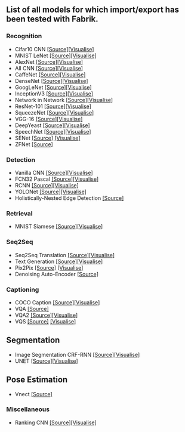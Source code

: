 ## List of all models for which import/export has been tested with Fabrik.

### Recognition

* Cifar10 CNN [\[Source\]](https://github.com/BVLC/caffe/tree/master/examples/cifar10)[\[Visualise\]](http://fabrik.cloudcv.org/caffe/load?id=20180107213805mhzsp)
* MNIST LeNet [\[Source\]](https://github.com/wenwei202/caffe/blob/scnn/examples/mnist)[\[Visualise\]](http://fabrik.cloudcv.org/caffe/load?id=20180101094606ewlrt#/?_k=uu2fiw)
* AlexNet [\[Source\]](https://github.com/BVLC/caffe/tree/master/models/bvlc_alexnet)[\[Visualise\]](http://fabrik.cloudcv.org/caffe/load?id=20171208113052pazsy)
* All CNN [\[Source\]](https://github.com/mateuszbuda/ALL-CNN)[\[Visualise\]](http://fabrik.cloudcv.org/caffe/load?id=20171208113139kxufp)
* CaffeNet [\[Source\]](https://github.com/BVLC/caffe/tree/master/models/bvlc_reference_caffenet)[\[Visualise\]](http://fabrik.cloudcv.org/caffe/load?id=20171208120646sxjld)
* DenseNet [\[Source\]](https://github.com/liuzhuang13/DenseNet)[\[Visualise\]](http://fabrik.cloudcv.org/caffe/load?id=20171208113250okkxz)
* GoogLeNet [\[Source\]](https://github.com/BVLC/caffe/tree/master/models/bvlc_googlenet)[\[Visualise\]](http://fabrik.cloudcv.org/caffe/load?id=20171208113226qdybn)
* InceptionV3 [\[Source\]](https://github.com/fchollet/keras/blob/master/keras/applications/inception_v3.py)[\[Visualise\]](http://fabrik.cloudcv.org/caffe/load?id=20171208113344mfgdw)
*  Network in Network [\[Source\]](https://github.com/BVLC/caffe/wiki/Model-Zoo#network-in-network-model)[\[Visualise\]](http://fabrik.cloudcv.org/caffe/load?id=20171208121158kdgdf)
* ResNet-101 [\[Source\]](https://github.com/KaimingHe/deep-residual-networks)[\[Visualise\]](http://fabrik.cloudcv.org/caffe/load?id=20171208113311evllg)
* SqueezeNet [\[Source\]](https://github.com/DeepScale/SqueezeNet)[\[Visualise\]](http://fabrik.cloudcv.org/caffe/load?id=20171208113403vkslv)
* VGG-16 [\[Source\]](https://gist.github.com/ksimonyan/211839e770f7b538e2d8#file-readme-md)[\[Visualise\]](http://fabrik.cloudcv.org/caffe/load?id=20171208113208hjcvb)
* DeepYeast [\[Source\]](http://kodu.ut.ee/~leopoldp/2016_DeepYeast/code/caffe_model/)[\[Visualise\]](http://fabrik.cloudcv.org/caffe/load?id=20180102135425bzkzy)
* SpeechNet [\[Source\]](https://github.com/pannous/caffe-speech-recognition)[\[Visualise\]](http://fabrik.cloudcv.org/caffe/load?id=20180102135032ctsho)
* SENet [\[Source\]](https://github.com/hujie-frank/SENet) [\[Visualise\]](http://fabrik.cloudcv.org/caffe/load?id=20180106091323ectck)
* ZFNet [\[Source\]](https://github.com/dandxy89/ImageModels/blob/master/ZFNet.ipynb)

### Detection

* Vanilla CNN [\[Source\]](https://github.com/ishay2b/VanillaCNN)[\[Visualise\]](http://fabrik.cloudcv.org/caffe/load?id=20180103153019dogjt)
* FCN32 Pascal [\[Source\]](https://github.com/shelhamer/fcn.berkeleyvision.org)[\[Visualise\]](http://fabrik.cloudcv.org/caffe/load?id=20171208113426rgyqo)
* RCNN [\[Source\]](https://github.com/rbgirshick/rcnn)[\[Visualise\]](http://fabrik.cloudcv.org/caffe/load?id=20171208120915yxabc)
* YOLONet [\[Source\]](https://github.com/xingwangsfu/caffe-yolo)[\[Visualise\]](http://fabrik.cloudcv.org/caffe/load?id=20171208113441rfnbr)
* Holistically-Nested Edge Detection [\[Source\]](https://gist.github.com/s9xie/c6bd432f7347548b0187)

### Retrieval

* MNIST Siamese [\[Source\]](https://github.com/BVLC/caffe/tree/master/examples/siamese)[\[Visualise\]](http://fabrik.cloudcv.org/caffe/load?id=20171208113503xgnfd)

### Seq2Seq

* Seq2Seq Translation [\[Source\]](https://github.com/fchollet/keras/blob/master/examples/lstm_seq2seq.py)[\[Visualise\]](http://fabrik.cloudcv.org/caffe/load?id=20171208115116hsfax)
* Text Generation [\[Source\]](https://machinelearningmastery.com/text-generation-lstm-recurrent-neural-networks-python-keras/)[\[Visualise\]](http://fabrik.cloudcv.org/caffe/load?id=20171208113517iphlh)
* Pix2Pix [\[Source\]](https://github.com/phillipi/pix2pix) [\[Visualise\]](http://fabrik.cloudcv.org/caffe/load?id=20180105143836eahgb)
* Denoising Auto-Encoder [\[Source\]](https://blog.keras.io/building-autoencoders-in-keras.html)

### Captioning

* COCO Caption [\[Source\]](https://github.com/jeffdonahue/caffe/tree/recurrent-rebase-cleanup/examples/coco_caption)[\[Visualise\]](http://fabrik.cloudcv.org/caffe/load?id=20171208113707zcgth)
* VQA [\[Source\]](https://github.com/iamaaditya/VQA_Demo)
* VQA2 [\[Source\]](https://github.com/anantzoid/VQA-Keras-Visual-Question-Answering)[\[Visualise\]](http://fabrik.cloudcv.org/caffe/load?id=20180105045732jmyeu)
* VQS [\[Source\]](https://github.com/Cold-Winter/vqs) [\[Visualise\]](http://fabrik.cloudcv.org/caffe/load?id=20180110074224tzbmz)

## Segmentation
* Image Segmentation CRF-RNN [\[Source\]](https://github.com/torrvision/crfasrnn/tree/master/python-scripts)[\[Visualise\]](http://fabrik.cloudcv.org/caffe/load?id=20180111183110okaux)
* UNET [\[Source\]](https://github.com/ZFTurbo/ZF_UNET_224_Pretrained_Model)[\[Visualise\]](http://fabrik.cloudcv.org/caffe/load?id=20180116070834rggzh)

## Pose Estimation
* Vnect [\[Source\]](http://gvv.mpi-inf.mpg.de/projects/VNect/)

### Miscellaneous

* Ranking CNN [\[Source\]](https://github.com/RankingCNN/Using-Ranking-CNN-for-Age-Estimation)[\[Visualise\]](http://fabrik.cloudcv.org/caffe/load?id=20171208121544acjpu)

